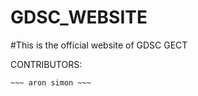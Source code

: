 # GDSC_WEBSITE

#This is the official website of GDSC GECT

CONTRIBUTORS:
~~~ sreni saji ~~~
~~~ aron simon ~~~
